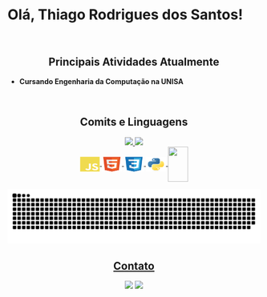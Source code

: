 # Olá, Thiago Rodrigues dos Santos!

<br>

 <h2 align="center">Principais Atividades Atualmente</h2>
 
 - <b> Cursando Engenharia da Computação na UNISA </b> <br>

<br>

<h2 align="center"> Comits e Linguagens </h2>

<div align="center">
  <a href="https://github.com/ThiagoRodrigues03">
  <img height="180em" src="https://github-readme-stats.vercel.app/api?username=ThiagoRodrigues03&show_icons=true&theme=dark&include_all_commits=true&count_private=true"/>
  <img height="180em" src="https://github-readme-stats.vercel.app/api/top-langs/?username=ThiagoRodrigues03&layout=compact&langs_count=7&theme=dark"/>
</div>
<div style="display: inline_block" ALIGN="center">
  <img align="center" alt="Rafa-Js" height="30" width="40" src="https://raw.githubusercontent.com/devicons/devicon/master/icons/javascript/javascript-plain.svg">
  <img align="center" alt="HTML" height="30" width="40" src="https://raw.githubusercontent.com/devicons/devicon/master/icons/html5/html5-original.svg">
  <img align="center" alt="CSS" height="30" width="40" src="https://raw.githubusercontent.com/devicons/devicon/master/icons/css3/css3-original.svg">
  <img align="center" alt="Python" height="30" width="40" src="https://raw.githubusercontent.com/devicons/devicon/master/icons/python/python-original.svg">
  <img align="center" height="70" width="40" img src="https://cdn.jsdelivr.net/gh/devicons/devicon/icons/mysql/mysql-original-wordmark.svg" />
</div>
<div align="center">

  ![snake animation](https://github.com/ThiagoRodrigues03/ThiagoRodrigues03/blob/output/github-contribution-grid-snake-dark.svg)
  
</div>
<h2></h2>

<h2 align="center">Contato</h2>
<div align="center">
 <a target=_blank href="">
  <img src="https://img.shields.io/badge/LinkedIn-0077B5?style=for-the-badge&logo=linkedin&logoColor=white"></a>
 <a target="_blank" href="">
   <img src="https://img.shields.io/badge/Gmail-D14836?style=for-the-badge&logo=gmail&logoColor=white"></a>
</div>
